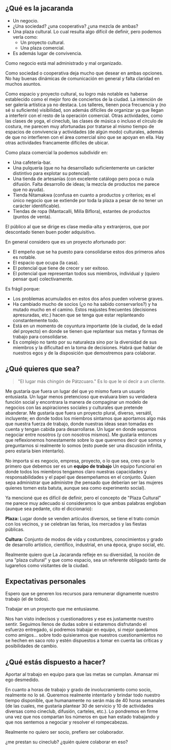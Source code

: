﻿¿Qué es la jacaranda
--------------------

* Un negocio.
* ¿Una sociedad? ¿una cooperativa? ¿una mezcla de ambas?
* Una plaza cultural. Lo cual resulta algo difícil de definir, pero podemos verla como:
  * Un proyecto cultural.
  + Una plaza comercial.
* Es además lugar de convivencia.

Como negocio está mal administrado y mal organizado.

Como sociedad o cooperativa deja mucho que desear en ambas opciones. No hay buenas dinámicas de comunicación en general y falta claridad en muchos asuntos.

Como espacio y proyecto cultural, su logro más notable es haberse establecido como el mejor foro de conciertos de la ciudad. La intención de ser galería artística ya no destaca. Los talleres, tienen poca frecuencia y (no sé si suficiente) visibilidad, son además difíciles de organizar ya que llegan a interferir con el resto de la operación comercial. Otras actividades, como las clases de yoga, el cineclub, las clases de música o incluso el círculo de costura, me parecen muy afortunadas por tratarse al mismo tiempo de espacios de convivencia y actividades (de algún modo) culturales, además de que no interfieren con el área comercial sino que se apoyan en ella. Hay otras actividades francamente difíciles de ubicar.

Como plaza comercial la podemos subdividir en:

* Una cafetería-bar.
* Una pulquería (que no ha desarrollado suficientemente un carácter distintivo para explotar su potencial).
* Una tienda de artesanías (con excelente catálogo pero poca o nula difusión. Falta desarrollo de ideas; la mezcla de productos me parece que no ayuda).
* Tienda Nitamakwa (confusa en cuanto a productos y criterios; es el único negocio que se extiende por toda la plaza a pesar de no tener un carácter identificable).
* Tiendas de ropa (Mantacalli, Milla Biflora), estantes de productos (puntos de venta).

El público al que se dirige es clase media-alta y extranjeros, que por descontado tienen buen poder adquisitivo.

En general considero que es un proyecto afortunado por:

- El empeño que se ha puesto para consolidarse estos dos primeros años es notable.
- El espacio que ocupa (la casa).
- El potencial que tiene de crecer y ser exitoso.
- El potencial que representan todos sus miembros, individual y (quiero pensar que) colectivamente.

Es frágil porque:

- Los problemas acumulados en estos dos años pueden volverse graves.
- Ha cambiado mucho de socios (¿o no ha sabido conservarlos?) y ha mutado mucho en el camino. Estos reajustes frecuentes (decisiones apresuradas, etc.) hacen que se tenga que estar replanteando constantemente todo.
- Está en un momento de coyuntura importante (de la ciudad, de la edad del proyecto) en donde se tienen que replantear sus metas y formas de trabajo para consolidarse.
- Es complejo no tanto por su naturaleza sino por la diversidad de sus miembros y la dificultad en la toma de decisiones. Habrá que hablar de nuestros egos y de la disposición que demostremos para colaborar.


¿Qué quieres que sea?
---------------------

> "El lugar más chingón de Pátzcuaro." Es lo que le oí decir a un cliente.

Me gustaría que fuera un lugar del que yo mismo fuera un usuario entusiasta. Un lugar menos pretencioso que evaluara bien su verdadera función social y encontrara la manera de compaginar un modelo de negocios con las aspiraciones sociales y culturales que pretende abanderar. Me gustaría que fuera un proyecto plural, diverso, versátil, incluyente; en donde todos los miembros sintamos que aportamos algo más que nuestra fuerza de trabajo, donde nuestras ideas sean tomadas en cuenta y tengan cabida para desarrollarse. Un lugar en donde sepamos negociar entre nosotros (y con nosotros mismos). Me gustaría entonces que reflexionemos honestamente sobre lo que queremos decir que somos y preguntarnos si realmente lo somos (esto puede ser una discusión infinita, pero estaría bien intentarlo).

No importa si es negocio, empresa, proyecto, o lo que sea, creo que lo primero que debemos ser es un **equipo de trabajo** Un equipo funcional en donde todos los miembros tengamos claro nuestras capacidades y responsabilidades y el papel que desempeñamos en el conjunto. Quien sepa administrar que administre (he pensado que deberían ser las mujeres quienes tomen esta batuta, aunque sea como experimento social).

Ya mencioné que es difícil de definir, pero el concepto de "Plaza Cultural" me parece muy adecuado si consideramos lo que ambas palabras engloban (aunque sea pedante, cito el diccionario):

**Plaza:** Lugar donde se venden artículos diversos, se tiene el trato común con los vecinos, y se celebran las ferias, los mercados y las fiestas públicas.

**Cultura:** Conjunto de modos de vida y costumbres, conocimientos y grado de desarrollo artístico, científico, industrial, en una época, grupo social, etc.

Realmente quiero que La Jacaranda refleje en su diversidad, la noción de una "plaza cultural" y que como espacio, sea un referente obligado tanto de lugareños como visitantes de la ciudad.


Expectativas personales
-----------------------

Espero que se generen los recursos para remunerar dignamente nuestro trabajo (el de todos).

Trabajar en un proyecto que me entusiasme.

Nos han visto indecisos y cuestionadores y ese es justamente nuestro sentir. Seguimos llenos de dudas sobre si estaremos disfrutando el esfuerzo entregado, si podremos trabajar en equipo, si mejor quedamos como amigos... sobre todo quisieramos que nuestros cuestionamientos no se hechen en saco roto y estén dispuestos a tomar en cuenta las críticas y posibilidades de cambio.


¿Qué estás dispuesto a hacer?
-----------------------------

Aportar al trabajo en equipo para que las metas se cumplan. Amansar mi ego desmedido.

En cuanto a horas de trabajo y grado de involucramiento como socio, realmente no lo sé. Queremos realmente intentarlo y brindar todo nuestro tiempo disponible, que humanamente no serán más de 40 horas semanales (de las cuales, me gustaría plantear 30 de servicio y 10 de actividades diversas como cineclub, difusión, carteles, etc.). Lo pondremos en firme una vez que nos compartan los números en que han estado trabajando y que nos sentemos a negociar y resolver el rompecabezas.


Realmente no quiero ser socio, prefiero ser colaborador.

¿me prestan su cineclub? ¿quién quiere colaborar en eso?
